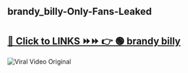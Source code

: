 
 ## brandy_billy-Only-Fans-Leaked

# <h2><a href="https://clipsfans.com/brandy_billy&ref=git">🔗 Click to LINKS ⏩⏩ 👉 🟢 brandy billy </a></h2>

<a href="https://clipsfans.com/brandy_billy&ref=git" rel="nofollow" data-target="animated-image.originalLink"><img src="https://i.ibb.co.com/xMMVF88/686577567.gif" alt="Viral Video Original" style="max-width: 100%; display: inline-block;" data-target="animated-image.originalImage"></a>
